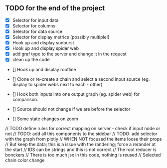 ## TODO for the end of the project

- [x] Selector for input data
- [x] Selector for columns
- [x] Selector for data source
- [x] Selector for display metrics (possibly multiple!)
- [x] Hook up and display sunburst
- [x] Hook up and display spider web
- [x] add graf type to the server and change it in the request
- [x] clean up the code
- [] Hook up and display roofline

- [] Clone or re-create a chain and select a second input source (eg. display to spider webs next to each - other)
- [] Hook both inputs into one output graph (eg. spider web) for comparison.

- [] Source should not change if we are before the selector
- [] Some state changes on zoom


// TODO define rules for correct mapping on server -  check if input node or not
// TODO: add all this components to the sidebar
// TODO: add selector with the graph from plotly
// WHEN NOT focused the items loose their props
// But keep the data; this is a issue with the randering; force a rerander at the start
// IDS can be strings and this is not correct
// The root reducer is bonckers
// There is too much jsx in this code, nothing is reused
// Selected chain color change